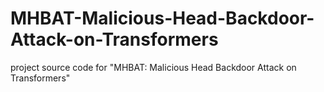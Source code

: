 # MHBAT-Malicious-Head-Backdoor-Attack-on-Transformers
project source code for "MHBAT: Malicious Head Backdoor Attack on Transformers"
